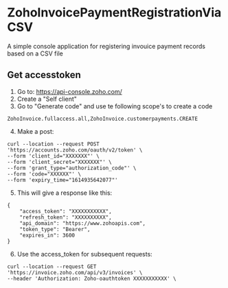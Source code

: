 # ZohoInvoicePaymentRegistrationViaCSV
A simple console application for registering invouice payment records based on a CSV file


## Get accesstoken

1. Go to: https://api-console.zoho.com/
2. Create a "Self client"
3. Go to "Generate code" and use te following scope's to create a code

```
ZohoInvoice.fullaccess.all,ZohoInvoice.customerpayments.CREATE
```

4. Make a post:

```
curl --location --request POST 'https://accounts.zoho.com/oauth/v2/token' \
--form 'client_id="XXXXXXX"' \
--form 'client_secret="XXXXXXX"' \
--form 'grant_type="authorization_code"' \
--form 'code="XXXXXX"' \
--form 'expiry_time="1614935642077"'
```

5. This will give a response like this:

```
{
    "access_token": "XXXXXXXXXXX",
    "refresh_token": "XXXXXXXXXX",
    "api_domain": "https://www.zohoapis.com",
    "token_type": "Bearer",
    "expires_in": 3600
}
```

6. Use the access_token for subsequent requests:

```
curl --location --request GET 'https://invoice.zoho.com/api/v3/invoices' \
--header 'Authorization: Zoho-oauthtoken XXXXXXXXXXX' \
```